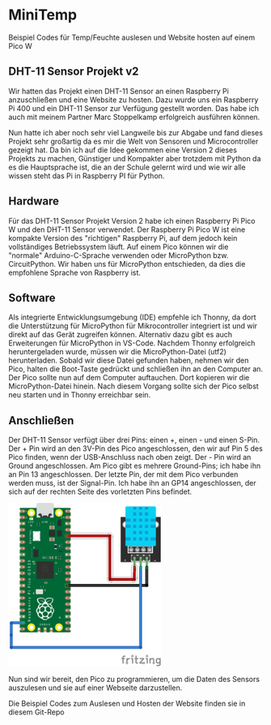 # MiniTemp
 Beispiel Codes für Temp/Feuchte auslesen und Website hosten auf einem Pico W

## DHT-11 Sensor Projekt v2

Wir hatten das Projekt einen DHT-11 Sensor an einen Raspberry Pi anzuschließen und eine Website zu hosten. Dazu wurde uns ein Raspberry Pi 400 und ein DHT-11 Sensor zur Verfügung gestellt worden. Das habe ich auch mit meinem Partner Marc Stoppelkamp erfolgreich ausführen können.

Nun hatte ich aber noch sehr viel Langweile bis zur Abgabe und fand dieses Projekt sehr großartig da es mir die Welt von Sensoren und Microcontroller gezeigt hat. Da bin ich auf die Idee gekommen eine Version 2 dieses Projekts zu machen, Günstiger und Kompakter aber trotzdem mit Python da es die Hauptsprache ist, die an der Schule gelernt wird und wie wir alle wissen steht das Pi in Raspberry PI für Python.

## Hardware
Für das DHT-11 Sensor Projekt Version 2 habe ich einen Raspberry Pi Pico W und den DHT-11 Sensor verwendet. Der Raspberry Pi Pico W ist eine kompakte Version des "richtigen" Raspberry Pi, auf dem jedoch kein vollständiges Betriebssystem läuft. Auf einem Pico können wir die "normale" Arduino-C-Sprache verwenden oder MicroPython bzw. CircuitPython. Wir haben uns für MicroPython entschieden, da dies die empfohlene Sprache von Raspberry ist.

## Software
Als integrierte Entwicklungsumgebung (IDE) empfehle ich Thonny, da dort die Unterstützung für MicroPython für Mikrocontroller integriert ist und wir direkt auf das Gerät zugreifen können. Alternativ dazu gibt es auch Erweiterungen für MicroPython in VS-Code. Nachdem Thonny erfolgreich heruntergeladen wurde, müssen wir die MicroPython-Datei (utf2) herunterladen. Sobald wir diese Datei gefunden haben, nehmen wir den Pico, halten die Boot-Taste gedrückt und schließen ihn an den Computer an. Der Pico sollte nun auf dem Computer auftauchen. Dort kopieren wir die MicroPython-Datei hinein. Nach diesem Vorgang sollte sich der Pico selbst neu starten und in Thonny erreichbar sein.

## Anschließen 
Der DHT-11 Sensor verfügt über drei Pins: einen +, einen - und einen S-Pin. Der + Pin wird an den 3V-Pin des Pico angeschlossen, den wir auf Pin 5 des Pico finden, wenn der USB-Anschluss nach oben zeigt. Der - Pin wird an Ground angeschlossen. Am Pico gibt es mehrere Ground-Pins; ich habe ihn an Pin 13 angeschlossen. Der letzte Pin, der mit dem Pico verbunden werden muss, ist der Signal-Pin. Ich habe ihn an GP14 angeschlossen, der sich auf der rechten Seite des vorletzten Pins befindet.

<img src='./Pico w fritzing.png' width=60%>
          
Nun sind wir bereit, den Pico zu programmieren, um die Daten des Sensors auszulesen und sie auf einer Webseite darzustellen.


Die Beispiel Codes zum Auslesen und Hosten der Website finden sie in diesem Git-Repo
